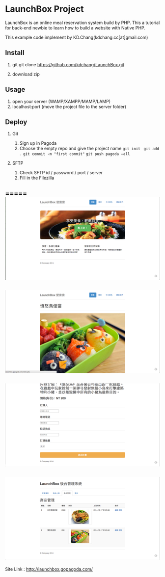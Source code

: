# LaunchBox Project 
LaunchBox is an online meal reservation system build by PHP. This a tutorial for back-end newbie to learn how to build a website with Native PHP. 

This example code implement by KD.Chang(kdchang.cc[at]gmail.com)

## Install
1. git
	git clone https://github.com/kdchang/LaunchBox.git

2. download zip

## Usage
1. open your server (WAMP/XAMPP/MAMP/LAMP)
2. localhost:port (move the project file to the server folder)

## Deploy
1. Git
	1. Sign up in Pagoda
	2. Choose the empty repo and give the project name 
				```
				git init 
				```
				```
				git add .
				```
				```
				git commit -m "first commit"
				```
				```
				git push pagoda —all
				```

2. SFTP
	1. Check SFTP id / password / port / server
	2. Fill in the Filezilla

=====
![Alt text](assets/images/index.png)
-----
![Alt text](assets/images/order_1.png)
-----
![Alt text](assets/images/order_2.png)
-----
![Alt text](assets/images/admin.png)
-----
Site Link : http://launchbox.gopagoda.com/
